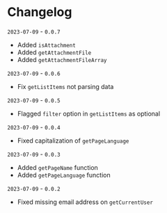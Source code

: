 # Changelog

`2023-07-09` - `0.0.7`
- Added `isAttachment`
- Added `getAttachmentFile`
- Added `getAttachmentFileArray`

`2023-07-09` - `0.0.6`
- Fix `getListItems` not parsing data

`2023-07-09` - `0.0.5`
- Flagged `filter` option in `getListItems` as optional

`2023-07-09` - `0.0.4`
- Fixed capitalization of `getPageLanguage`

`2023-07-09` - `0.0.3`
- Added `getPageName` function
- Added `getPageLanguage` function

`2023-07-09` - `0.0.2`
- Fixed missing email address on `getCurrentUser`
